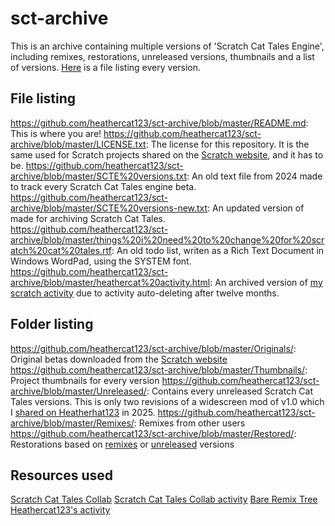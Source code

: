 # sct-archive
This is an archive containing multiple versions of 'Scratch Cat Tales Engine', including remixes, restorations, unreleased versions, thumbnails and a list of versions.
[Here](https://github.com/heathercat123/sct-archive/blob/master/SCTE%20versions-new.txt) is a file listing every version.

## File listing
<https://github.com/heathercat123/sct-archive/blob/master/README.md>: This is where you are!
<https://github.com/heathercat123/sct-archive/blob/master/LICENSE.txt>: The license for this repository. It is the same used for Scratch projects shared on the [Scratch website](https://scratch.mit.edu), and it has to be.
<https://github.com/heathercat123/sct-archive/blob/master/SCTE%20versions.txt>: An old text file from 2024 made to track every Scratch Cat Tales engine beta.
<https://github.com/heathercat123/sct-archive/blob/master/SCTE%20versions-new.txt>: An updated version of <SCTE versions.txt> made for archiving Scratch Cat Tales.
<https://github.com/heathercat123/sct-archive/blob/master/things%20i%20need%20to%20change%20for%20scratch%20cat%20tales.rtf>: An old todo list, writen as a Rich Text Document in Windows WordPad, using the SYSTEM font.
<https://github.com/heathercat123/sct-archive/blob/master/heathercat%20activity.html>: An archived version of [my scratch activity](https://scratch.mit.edu/messages/ajax/user-activity/?user=Heathercat123) due to activity auto-deleting after twelve months.

## Folder listing
<https://github.com/heathercat123/sct-archive/blob/master/Originals/>: Original betas downloaded from the [Scratch website](https://scratch.mit.edu)
<https://github.com/heathercat123/sct-archive/blob/master/Thumbnails/>: Project thumbnails for every version
<https://github.com/heathercat123/sct-archive/blob/master/Unreleased/>: Contains every unreleased Scratch Cat Tales versions. This is only two revisions of a widescreen mod of v1.0 which I [shared on Heatherhat123](https://scratch.mit.edu/projects/1129394729/) in 2025.
<https://github.com/heathercat123/sct-archive/blob/master/Remixes/>: Remixes from other users
<https://github.com/heathercat123/sct-archive/blob/master/Restored/>: Restorations based on [remixes](https://github.com/heathercat123/sct-archive/blob/master/Remixes/) or [unreleased](https://github.com/heathercat123/sct-archive/blob/master/Unreleased/) versions

## Resources used
[Scratch Cat Tales Collab](https://scratch.mit.edu/studios/33429317/)
[Scratch Cat Tales Collab activity](https://scratch.mit.edu/studios/33429317/activity)
[Bare Remix Tree](https://scratch.mit.edu/projects/670082084/remixtree/bare/)
[Heathercat123's activity](https://scratch.mit.edu/messages/ajax/user-activity/?user=Heathercat123)

